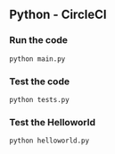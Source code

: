 ## Python - CircleCI

### Run the code
```
python main.py
```

### Test the code
```
python tests.py
```
### Test the Helloworld
```
python helloworld.py
```